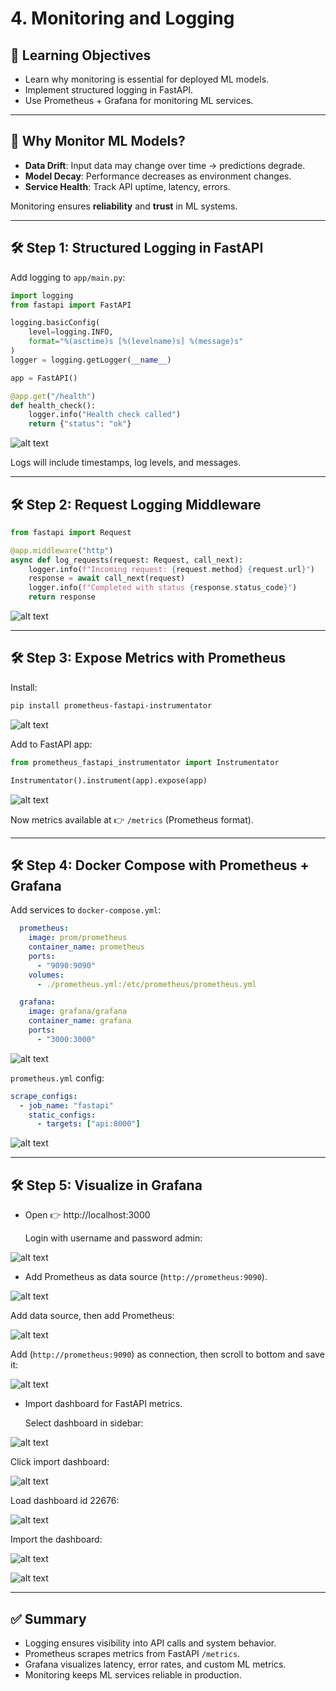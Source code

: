 # 4. Monitoring and Logging

## 🎯 Learning Objectives
- Learn why monitoring is essential for deployed ML models.  
- Implement structured logging in FastAPI.  
- Use Prometheus + Grafana for monitoring ML services.  

---

## 📘 Why Monitor ML Models?

- **Data Drift**: Input data may change over time → predictions degrade.  
- **Model Decay**: Performance decreases as environment changes.  
- **Service Health**: Track API uptime, latency, errors.  

Monitoring ensures **reliability** and **trust** in ML systems.  

---

## 🛠 Step 1: Structured Logging in FastAPI

Add logging to `app/main.py`:

```python
import logging
from fastapi import FastAPI

logging.basicConfig(
    level=logging.INFO,
    format="%(asctime)s [%(levelname)s] %(message)s"
)
logger = logging.getLogger(__name__)

app = FastAPI()

@app.get("/health")
def health_check():
    logger.info("Health check called")
    return {"status": "ok"}
```

![alt text](images/4_Monitoring_and_Logging/1_add_logging.png)

Logs will include timestamps, log levels, and messages.  

---

## 🛠 Step 2: Request Logging Middleware

```python
from fastapi import Request

@app.middleware("http")
async def log_requests(request: Request, call_next):
    logger.info(f"Incoming request: {request.method} {request.url}")
    response = await call_next(request)
    logger.info(f"Completed with status {response.status_code}")
    return response
```

![alt text](images/4_Monitoring_and_Logging/2_request_logging_middleware.png)

---

## 🛠 Step 3: Expose Metrics with Prometheus

Install:
```bash
pip install prometheus-fastapi-instrumentator
```
![alt text](images/4_Monitoring_and_Logging/3_install_prometheus.png)

Add to FastAPI app:

```python
from prometheus_fastapi_instrumentator import Instrumentator

Instrumentator().instrument(app).expose(app)
```

![alt text](images/4_Monitoring_and_Logging/3_prometheus_main.png)

Now metrics available at 👉 `/metrics` (Prometheus format).  

---

## 🛠 Step 4: Docker Compose with Prometheus + Grafana

Add services to `docker-compose.yml`:

```yaml
  prometheus:
    image: prom/prometheus
    container_name: prometheus
    ports:
      - "9090:9090"
    volumes:
      - ./prometheus.yml:/etc/prometheus/prometheus.yml

  grafana:
    image: grafana/grafana
    container_name: grafana
    ports:
      - "3000:3000"
```

![alt text](images/4_Monitoring_and_Logging/4_add_service_to_docker_compose.png)

`prometheus.yml` config:
```yaml
scrape_configs:
  - job_name: "fastapi"
    static_configs:
      - targets: ["api:8000"]
```

![alt text](images/4_Monitoring_and_Logging/4_prometheus_yml_config.png)

---

## 🛠 Step 5: Visualize in Grafana

- Open 👉 http://localhost:3000

  Login with username and password admin:

![alt text](images/4_Monitoring_and_Logging/5_login_grafana.png)

- Add Prometheus as data source (`http://prometheus:9090`).

![alt text](images/4_Monitoring_and_Logging/5_find_data_sources.png)

  Add data source, then add Prometheus:

![alt text](images/4_Monitoring_and_Logging/5_add_data_source.png)

  Add (`http://prometheus:9090`) as connection, then scroll to bottom and save it:

![alt text](images/4_Monitoring_and_Logging/5_prometheus_connection.png)

- Import dashboard for FastAPI metrics.

  Select dashboard in sidebar:

![alt text](images/4_Monitoring_and_Logging/5_select_dashboard.png)

  Click import dashboard:
  
![alt text](images/4_Monitoring_and_Logging/5_import_dashboard.png)

  Load dashboard id 22676:

![alt text](images/4_Monitoring_and_Logging/5_load_dashboard_22676.png)

  Import the dashboard:

![alt text](images/4_Monitoring_and_Logging/5_import_the_dashboard.png)

![alt text](images/4_Monitoring_and_Logging/5_grafana_dashboard.png)

---

## ✅ Summary
- Logging ensures visibility into API calls and system behavior.  
- Prometheus scrapes metrics from FastAPI `/metrics`.  
- Grafana visualizes latency, error rates, and custom ML metrics.  
- Monitoring keeps ML services reliable in production.  